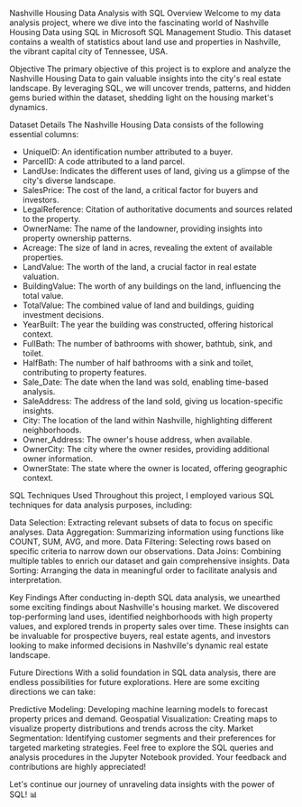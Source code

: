 Nashville Housing Data Analysis with SQL
Overview
Welcome to my data analysis project, where we dive into the fascinating world of Nashville Housing Data using SQL in Microsoft SQL Management Studio. This dataset contains a wealth of statistics about land use and properties in Nashville, the vibrant capital city of Tennessee, USA.

Objective
The primary objective of this project is to explore and analyze the Nashville Housing Data to gain valuable insights into the city's real estate landscape. By leveraging SQL, we will uncover trends, patterns, and hidden gems buried within the dataset, shedding light on the housing market's dynamics.

Dataset Details
The Nashville Housing Data consists of the following essential columns:

- UniqueID: An identification number attributed to a buyer.
- ParcelID: A code attributed to a land parcel.
- LandUse: Indicates the different uses of land, giving us a glimpse of the city's diverse landscape.
- SalesPrice: The cost of the land, a critical factor for buyers and investors.
- LegalReference: Citation of authoritative documents and sources related to the property.
- OwnerName: The name of the landowner, providing insights into property ownership patterns.
- Acreage: The size of land in acres, revealing the extent of available properties.
- LandValue: The worth of the land, a crucial factor in real estate valuation.
- BuildingValue: The worth of any buildings on the land, influencing the total value.
- TotalValue: The combined value of land and buildings, guiding investment decisions.
- YearBuilt: The year the building was constructed, offering historical context.
- FullBath: The number of bathrooms with shower, bathtub, sink, and toilet.
- HalfBath: The number of half bathrooms with a sink and toilet, contributing to property features.
- Sale_Date: The date when the land was sold, enabling time-based analysis.
- SaleAddress: The address of the land sold, giving us location-specific insights.
- City: The location of the land within Nashville, highlighting different neighborhoods.
- Owner_Address: The owner's house address, when available.
- OwnerCity: The city where the owner resides, providing additional owner information.
- OwnerState: The state where the owner is located, offering geographic context.
  
SQL Techniques Used
Throughout this project, I employed various SQL techniques for data analysis purposes, including:

Data Selection: Extracting relevant subsets of data to focus on specific analyses. 
Data Aggregation: Summarizing information using functions like COUNT, SUM, AVG, and more. 
Data Filtering: Selecting rows based on specific criteria to narrow down our observations. 
Data Joins: Combining multiple tables to enrich our dataset and gain comprehensive insights. 
Data Sorting: Arranging the data in meaningful order to facilitate analysis and interpretation. 

Key Findings
After conducting in-depth SQL data analysis, we unearthed some exciting findings about Nashville's housing market. We discovered top-performing land uses, identified neighborhoods with high property values, and explored trends in property sales over time. These insights can be invaluable for prospective buyers, real estate agents, and investors looking to make informed decisions in Nashville's dynamic real estate landscape.

Future Directions
With a solid foundation in SQL data analysis, there are endless possibilities for future explorations. Here are some exciting directions we can take:

Predictive Modeling: Developing machine learning models to forecast property prices and demand.
Geospatial Visualization: Creating maps to visualize property distributions and trends across the city.
Market Segmentation: Identifying customer segments and their preferences for targeted marketing strategies.
Feel free to explore the SQL queries and analysis procedures in the Jupyter Notebook provided. Your feedback and contributions are highly appreciated!

Let's continue our journey of unraveling data insights with the power of SQL! :bar_chart:
